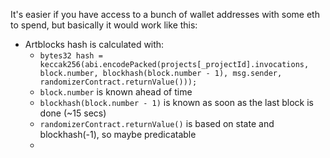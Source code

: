 It's easier if you have access to a bunch of wallet addresses with some eth to spend, but basically it would work like this:

- Artblocks hash is calculated with:
  - `bytes32 hash = keccak256(abi.encodePacked(projects[_projectId].invocations, block.number, blockhash(block.number - 1), msg.sender, randomizerContract.returnValue()));`
  - `block.number` is known ahead of time
  - `blockhash(block.number - 1)` is known as soon as the last block is done (~15 secs)
  - `randomizerContract.returnValue()` is based on state and blockhash(-1), so maybe predicatable
  -

